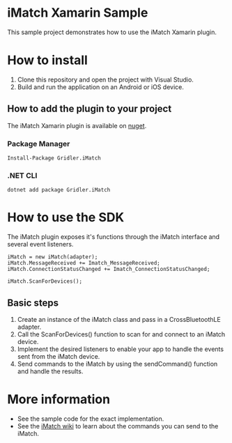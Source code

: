 # iMatch Xamarin Sample

This sample project demonstrates how to use the iMatch Xamarin plugin.

# How to install
1. Clone this repository and open the project with Visual Studio.
2. Build and run the application on an Android or iOS device.

## How to add the plugin to your project
The iMatch Xamarin plugin is available on [nuget](https://www.nuget.org/packages/Gridler.iMatch).
### Package Manager
    Install-Package Gridler.iMatch
### .NET CLI
    dotnet add package Gridler.iMatch

# How to use the SDK
The iMatch plugin exposes it's functions through the iMatch interface and several event listeners.

    iMatch = new iMatch(adapter);
    iMatch.MessageReceived += Imatch_MessageReceived;
    iMatch.ConnectionStatusChanged += Imatch_ConnectionStatusChanged;

    iMatch.ScanForDevices();

## Basic steps
1. Create an instance of the iMatch class and pass in a CrossBluetoothLE adapter.
2. Call the ScanForDevices() function to scan for and connect to an iMatch device. 
3. Implement the desired listeners to enable your app to handle the events sent from the iMatch device.
4. Send commands to the iMatch by using the sendCommand() function and handle the results.

# More information
* See the sample code for the exact implementation.
* See the [iMatch wiki](https://github.com/Gridler/cordova-plugin-imatch/wiki) to learn about the commands you can send to the iMatch. 